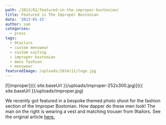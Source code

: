 ```yaml
---
path: /2013/01/featured-in-the-improper-bostonian/
title: Featured in The Improper Bostonian
date: '2013-01-15'
author: sam
categories:
  - press
tags:
  - 9tailors
  - custom menswear
  - custom suiting
  - improper bostonian
  - mens fashion
  - menswear
featuredImage: /uploads/2014/11/logo.jpg
---
```

[![improper]({{ site.baseUrl }}/uploads/improper-252x300.jpg)]({{ site.baseUrl }}/uploads/improper.jpg)

We recently got featured in a bespoke themed photo shoot for the fashion section of the Improper Bostonian. How dapper do these men look! The man on the right is wearing a vest and matching trouser from 9tailors. See the original article [here.](http://www.improper.com/features/bespoke/)
